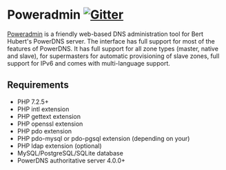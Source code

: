 # Poweradmin [![Gitter](https://badges.gitter.im/poweradmin/poweradmin.svg)](https://gitter.im/poweradmin/poweradmin?utm_source=badge&utm_medium=badge&utm_campaign=pr-badge)

[Poweradmin](https://www.poweradmin.org) is a friendly web-based DNS administration tool for Bert Hubert's PowerDNS server. The interface has full support for most of the features of PowerDNS. It has full support for all zone types (master,  native and  slave), for  supermasters for automatic provisioning of slave zones, full support for IPv6 and comes with multi-language support.

## Requirements
* PHP 7.2.5+
* PHP intl extension
* PHP gettext extension
* PHP openssl extension
* PHP pdo extension
* PHP pdo-mysql or pdo-pgsql extension (depending on your)
* PHP ldap extension (optional)
* MySQL/PostgreSQL/SQLite database
* PowerDNS authoritative server 4.0.0+
